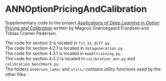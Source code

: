 # ANNOptionPricingAndCalibration
Supplementary code to the project *[Applications of Deep Learning in Option Pricing and Calibration](ApplicationsOfDeepLearningInOptionPricingAndCalibration.pdf)* written by Magnus Grønnegaard Frandsen and Tobias Cramer Pedersen.

The code for section 3 is located in `fit_bs_diff.py`.<br />
The code for section 4.2.1 is located in `datageneration.py`.<br />
The code for section 4.3.1 is located in `modeltraining.py`.<br />
The code for section 4.3.2 is located in `calibration_ann.py` and `calibration_benchmark.py`.<br />
The folders `anderson_lake/` and `utils/` contains utility functions used by the other files.
